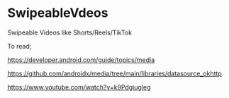 # SwipeableVdeos
Swipeable Videos like Shorts/Reels/TikTok

To read;

https://developer.android.com/guide/topics/media

https://github.com/androidx/media/tree/main/libraries/datasource_okhttp


https://www.youtube.com/watch?v=k9Pdgiugleg
